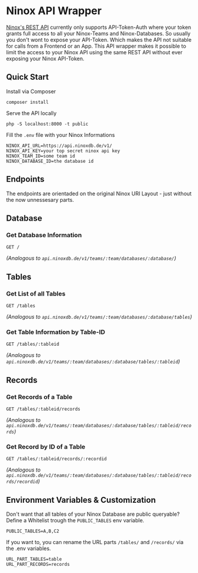 # Ninox API Wrapper

[Ninox's REST API](https://ninoxdb.de/de/manual/ninox-api/rest-api) currently only supports API-Token-Auth where your token grants full access to all your Ninox-Teams and Ninox-Databases. So usually you don't wont to expose your API-Token. Which makes the API not suitable for calls from a Frontend or an App. This API wrapper makes it possible to limit the access to your Ninox API using the same REST API without ever exposing your Ninox API-Token. 

## Quick Start

Install via Composer
```
composer install
```

Serve the API locally
```
php -S localhost:8000 -t public
```

Fill the `.env` file with your Ninox Informations
```
NINOX_API_URL=https://api.ninoxdb.de/v1/
NINOX_API_KEY=your top secret ninox api key
NINOX_TEAM_ID=some team id
NINOX_DATABASE_ID=the database id
```

## Endpoints

The endpoints are orientaded on the original Ninox URI Layout - just without the now unnessesary parts.

## Database

### Get Database Information

```
GET /
```
_(Analogous to ```api.ninoxdb.de/v1/teams/:team/databases/:database/```)_


## Tables

### Get List of all Tables

```
GET /tables
```
_(Analogous to ```api.ninoxdb.de/v1/teams/:team/databases/:database/tables```)_

### Get Table Information by Table-ID

```
GET /tables/:tableid
```
_(Analogous to ```api.ninoxdb.de/v1/teams/:team/databases/:database/tables/:tableid```)_

## Records

### Get Records of a Table

```
GET /tables/:tableid/records
```
_(Analogous to ```api.ninoxdb.de/v1/teams/:team/databases/:database/tables/:tableid/records```)_

### Get Record by ID of a Table

```
GET /tables/:tableid/records/:recordid
```
_(Analogous to ```api.ninoxdb.de/v1/teams/:team/databases/:database/tables/:tableid/records/recordid```)_

## Environment Variables & Customization

Don't want that all tables of your Ninox Database are public queryable? Define a Whitelist trough the `PUBLIC_TABLES` env variable.
```
PUBLIC_TABLES=A,B,C2
```

If you want to, you can rename the URL parts ```/tables/``` and ```/records/``` via the .env variables.

```
URL_PART_TABLES=table
URL_PART_RECORDS=records
```
